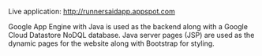 Live application: http://runnersaidapp.appspot.com


Google App Engine with Java is used as the backend along with a Google Cloud Datastore NoDQL database. Java server pages (JSP) are used as the dynamic pages for the website along with Bootstrap for styling.
